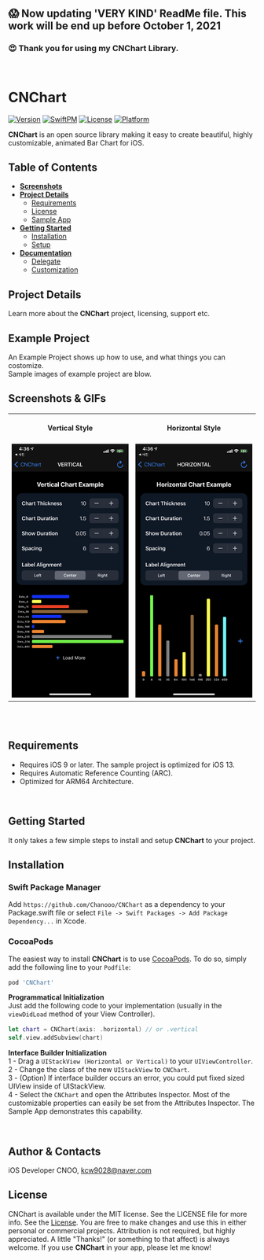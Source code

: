 
## 😱 Now updating 'VERY KIND' ReadMe file. This work will be end up before October 1, 2021
### 😍 Thank you for using my CNChart Library.
</br>

# CNChart
[![Version](https://img.shields.io/cocoapods/v/CNChart.svg?style=flat)](https://cocoapods.org/pods/CNChart)
[![SwiftPM](https://img.shields.io/badge/SPM-supported-DE5C43.svg?style=flat)](https://swift.org/package-manager/)
[![License](https://img.shields.io/cocoapods/l/CNChart.svg?style=flat)](https://cocoapods.org/pods/CNChart)
[![Platform](https://img.shields.io/cocoapods/p/CNChart.svg?style=flat)](https://cocoapods.org/pods/CNChart)

**CNChart** is an open source library making it easy to create beautiful, highly customizable, animated Bar Chart for iOS. 


## Table of Contents

* [**Screenshots**](#screenshots)  
* [**Project Details**](#project-details)  
  * [Requirements](#requirements)
  * [License](#license)
  * [Sample App](#sample-app)
* [**Getting Started**](#getting-started)
  * [Installation](#installation)
  * [Setup](#setup)
* [**Documentation**](#documentation)
  <!-- * [Enabling / Disabling the Checkbox](#enabling--disabling-the-checkbox) 
  * [Reloading](#reloading)
  * [Group / Radio Button Functionality](#group--radio-button-functionality) -->
  * [Delegate](#delegate)
  * [Customization](#customization)

## Project Details
Learn more about the **CNChart** project, licensing, support etc.

## Example Project
An Example Project shows up how to use, and what things you can costomize.</br>
Sample images of example project are blow.


## Screenshots & GIFs
<table>
<tr height="60px" align="center">
  <!-- <td width="20%"><strong>KafkaRefreshStyle</strong></td> -->
  <td width="50%"><strong>Vertical Style</strong></td>
  <td width="50%"><strong>Horizontal Style</strong></td>
</tr>
<tr align="center" height="120px">
  <!-- <td width="300px">Native</td> -->
  <td><img src="./assets/cnchart_vertical_dark.png"></img></td>
  <td><img src="./assets/cnchart_horizontal_dark.png"></img></td>
</tr>
</table>
</br></br>

## Requirements
 - Requires iOS 9 or later. The sample project is optimized for iOS 13.
 - Requires Automatic Reference Counting (ARC).
 - Optimized for ARM64 Architecture.
</br>

## Getting Started
It only takes a few simple steps to install and setup **CNChart** to your project.
</br>

## Installation

### Swift Package Manager
Add `https://github.com/Chanooo/CNChart` as a dependency to your Package.swift file or select `File -> Swift Packages -> Add Package Dependency...` in Xcode.

### CocoaPods
The easiest way to install **CNChart** is to use <a href="http://cocoapods.org/" target="_blank">CocoaPods</a>. To do so, simply add the following line to your `Podfile`:
```ruby
pod 'CNChart'
```


 **Programmatical Initialization**  
 Just add the following code to your implementation (usually in the `viewDidLoad` method of your View Controller).

 ``` swift
let chart = CNChart(axis: .horizontal) // or .vertical
self.view.addSubview(chart)
 ```
 
 **Interface Builder Initialization**  
 1 - Drag a `UIStackView (Horizontal or Vertical)` to your `UIViewController`.  
 2 - Change the class of the new `UIStackView` to `CNChart`.  
 3 - (Option) If interface builder occurs an error, you could put fixed sized UIView inside of UIStackView.  
 4 - Select the `CNChart` and open the Attributes Inspector. Most of the customizable properties can easily be set from the Attributes Inspector. The Sample App demonstrates this capability.

<br/>



<!-- [![Gitter chat](https://badges.gitter.im/Chanooo/CNChart.png)](https://gitter.im/Chanooo/CNChart)  
Join us on [Gitter](https://gitter.im/Chanooo/CNChart) if you need any help or want to talk about the project. -->

## Author & Contacts

iOS Developer CNOO, kcw9028@naver.com
<br/>

## License

CNChart is available under the MIT license. See the LICENSE file for more info.
See the [License](https://github.com/Chanooo/CNChart/blob/master/LICENSE). You are free to make changes and use this in either personal or commercial projects. Attribution is not required, but highly appreciated. A little "Thanks!" (or something to that affect) is always welcome. If you use **CNChart** in your app, please let me know!